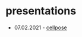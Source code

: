 # presentations

* 07.02.2021 - [cellpose](https://montpellierressourcesimagerie.github.io/presentations/cellpose_report.revealjs.htm#/cellpose)

